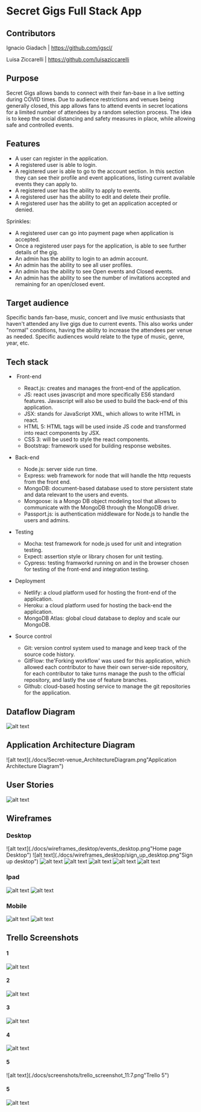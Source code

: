 # Secret Gigs Full Stack App

## Contributors
Ignacio Giadach | https://github.com/igscl/

Luisa Ziccarelli | https://github.com/luisaziccarelli

## Purpose
Secret Gigs allows bands to connect with their fan-base in a live setting during COVID times. Due to audience restrictions and venues being generally closed, this app allows fans to attend events in secret locations for a limited number of attendees by a random selection process. The idea is to keep the social distancing and safety measures in place, while allowing safe and controlled events.

## Features

- A user can register in the application. 
- A registered user is able to login.
- A registered user is able to go to the account section. In this section they can see their profile and event applications, listing current available events they can apply to.
- A registered user has the ability to apply to events.
- A registered user has the ability to edit and delete their profile.
- A registered user has the ability to get an application accepted or denied.

Sprinkles:
- A registered user can go into payment page when application is accepted.
- Once a registered user pays for the application, is able to see further details of the gig.
- An admin has the ability to login to an admin account.
- An admin has the ability to see all user profiles.
- An admin has the ability to see Open events and Closed events.
- An admin has the ability to see the number of invitations accepted and remaining for an open/closed event. 

## Target audience
Specific bands fan-base, music, concert and live music enthusiasts that haven't attended any live gigs due to current events. This also works under "normal" conditions, having the ability to increase the attendees per venue as needed. Specific audiences would relate to the type of music, genre, year, etc.

## Tech stack
- ​	Front-end
  - React.js: creates and manages the front-end of the application. 
  - JS: react uses javascript and more specifically ES6 standard features. Javascript will also be used to build the back-end of this application.
  - JSX: stands for JavaScript XML, which allows to write HTML in react.
  - HTML 5: HTML tags will be used inside JS code and transformed into react components by JSX.
  - CSS 3: will be used to style the react components.
  - Bootstrap: framework used for building response websites.

- Back-end
  - Node.js: server side run time. 
  - Express: web framework for node that will handle the http requests from the front end. 
  - MongoDB: document-based database used to store persistent state and data relevant to the users and events. 
  - Mongoose: is a Mongo DB object modeling tool that allows to communicate with the MongoDB through the MongoDB driver.
  - Passport.js: is authentication middleware for Node.js to handle the users and admins.

- Testing
  - Mocha: test framework for node.js used for unit and integration testing.
  - Expect: assertion style or library chosen for unit testing.
  - Cypress: testing framworkd running on and in the browser chosen for testing of the front-end and integration testing.
  
- Deployment
  - Netlify: a cloud platform used for hosting the front-end of the application. 
  - Heroku: a cloud platform used for hosting the back-end the application.
  - MongoDB Atlas: global cloud database to deploy and scale our MongoDB. 

- Source control 
  - Git: version control system used to manage and keep track of the source code history. 
  - GitFlow: the'Forking workflow' was used for this application, which allowed each contributor to have their own server-side repository, for each contributor to take turns manage the push to the official repository, and lastly the use of feature branches.
  - Github: cloud-based hosting service to manage the git repositories for the application. 
 

## Dataflow Diagram

![alt text](./docs/R2-DFD.png "Data Flow Diagram")

## Application Architecture Diagram

![alt text](./docs/Secret-venue_ArchitectureDiagram.png"Application Architecture Diagram")

## User Stories

![alt text](./docs/secret-venue_userStories.png "User Stories")

## Wireframes

### Desktop
![alt text](./docs/wireframes_desktop/events_desktop.png"Home page Desktop")
![alt text](./docs/wireframes_desktop/sign_up_desktop.png"Sign up desktop")
![alt text](./docs/wireframes_desktop/login_desktop.png "Login desktop")
![alt text](./docs/docs/wireframes_desktop/profile_desktop.png "Profile desktop")
![alt text](./docs/wireframes_desktop/admin_dashboard_desktop.png  "Admin desktop") 
![alt text](./docs/wireframes_desktop/profiles_desktop.png "Profiles dsk")
![alt text](./docs/wireframes_desktop/events_desktop.png "Events dsk")

### Ipad
![alt text](./docs/ipad_wireframes/ipad1_wireframes.png "Home, sign up, login Ipad")
![alt text](./docs/ipad_wireframes/ipad2_wireframes.png "Profile, admin, profiles, events Ipad")

### Mobile 
![alt text](./docs/mobile_wireframes/mobile_one.png "Home, login, sign up, profiles Mobile")
![alt text](./docs/mobile_wireframes/mobile_two.png "Admin, profiles, events Mobile")

## Trello Screenshots

#### 1
![alt text](./docs/screenshots/trello_screenshot1_06:07.png "Trello 1")
#### 2
![alt text](./docs/screenshots/trello_screenshot_8:7.png "Trello 2")
#### 3
![alt text](./docs/screenshots/trello_screenshot2_9:7.png "Trello 3")
#### 4
![alt text](./docs/screenshots/trello_screenshot_10:7.png "Trello 4")
#### 5
![alt text](./docs/screenshots/trello_screenshot_11:7.png"Trello 5")
#### 5
![alt text](./docs/screenshots/trello_screenshot_13:7.png "Trello 5")
